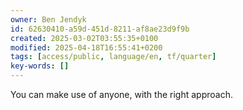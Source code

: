 ```yaml
---
owner: Ben Jendyk
id: 62630410-a59d-451d-8211-af8ae23d9f9b
created: 2025-03-02T03:55:35+0100
modified: 2025-04-18T16:55:41+0200
tags: [access/public, language/en, tf/quarter]
key-words: []
---
```


You can make use of anyone, with the right approach.